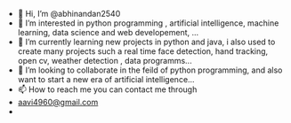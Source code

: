 - 👋 Hi, I’m @abhinandan2540
- 👀 I’m interested in python programming , artificial intelligence, machine learning, data science and web developement, ...
- 🌱 I’m currently learning  new projects in python and java, i also used to create many projects such a real time face detection, hand tracking, open cv, weather detection , data programms...
- 💞️ I’m looking to collaborate in the feild of python programming, and also want to start a new era of artificial intelligence...
- 📫 How to reach me   you can contact me through 
- aavi4960@gmail.com
- 

<!---
abhinandan2540/abhinandan2540 is a ✨ special ✨ repository because its `README.md` (this file) appears on your GitHub profile.
You can click the Preview link to take a look at your changes.
--->
